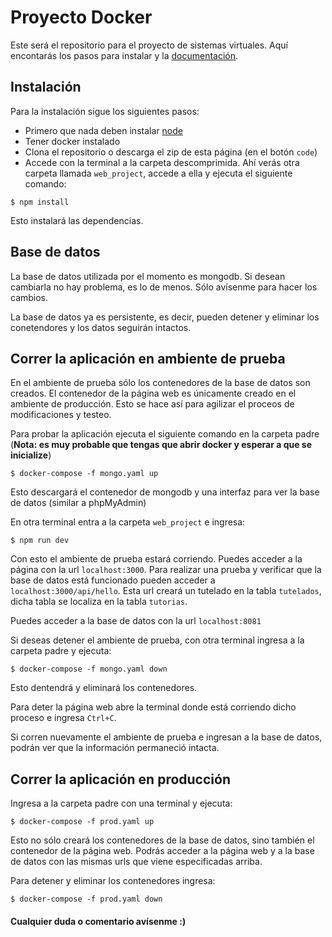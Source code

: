 # Proyecto Docker

Este será el repositorio para el proyecto de sistemas virtuales. Aquí encontarás los pasos para instalar y la <a href="/doc">documentación</a>.

## Instalación

Para la instalación sigue los siguientes pasos:
- Primero que nada deben instalar <a href="https://nodejs.org/es/">node</a>
- Tener docker instalado
- Clona el repositorio o descarga el zip de esta página (en el botón `code`)
- Accede con la terminal a la carpeta descomprimida. Ahí verás otra carpeta llamada `web_project`, accede a ella y ejecuta el siguiente comando:

```
$ npm install
```
Esto instalará las dependencias.

## Base de datos

La base de datos utilizada por el momento es mongodb. Si desean cambiarla no hay problema, es lo de menos. Sólo avísenme para hacer los cambios.

La base de datos ya es persistente, es decir, pueden detener y eliminar los conetendores y los datos seguirán intactos.

## Correr la aplicación en ambiente de prueba

En el ambiente de prueba sólo los contenedores de la base de datos son creados. El contenedor de la página web es únicamente creado en el ambiente de producción. Esto se hace así para agilizar el proceos de modificaciones y testeo.

Para probar la aplicación ejecuta el siguiente comando en la carpeta padre (**Nota: es muy probable que tengas que abrir docker y esperar a que se inicialize**)
```
$ docker-compose -f mongo.yaml up 
```
Esto descargará el contenedor de mongodb y una interfaz para ver la base de datos (similar a phpMyAdmin)

En otra terminal entra a la carpeta `web_project` e ingresa:
```
$ npm run dev
```
Con esto el ambiente de prueba estará corriendo. Puedes acceder a la página con la url `localhost:3000`.
Para realizar una prueba y verificar que la base de datos está funcionado pueden acceder a `localhost:3000/api/hello`. Esta url creará un tutelado en la tabla `tutelados`, dicha tabla se localiza en la tabla `tutorias`.  

Puedes acceder a la base de datos con la url `localhost:8081`

Si deseas detener el ambiente de prueba, con otra terminal ingresa a la carpeta padre y ejecuta:
```
$ docker-compose -f mongo.yaml down
```

Esto dentendrá y eliminará los contenedores.

Para deter la página web abre la terminal donde está corriendo dicho proceso e ingresa `Ctrl+C`.

Si corren nuevamente el ambiente de prueba e ingresan a la base de datos, podrán ver que la información permaneció intacta.

## Correr la aplicación en producción

Ingresa a la carpeta padre con una terminal y ejecuta:
```
$ docker-compose -f prod.yaml up
```

Esto no sólo creará los contenedores de la base de datos, sino también el contenedor de la página web.
Podrás acceder a la página web y a la base de datos con las mismas urls que viene especificadas arriba.

Para detener y eliminar los contenedores ingresa:

```
$ docker-compose -f prod.yaml down
```

#### Cualquier duda o comentario avísenme :)